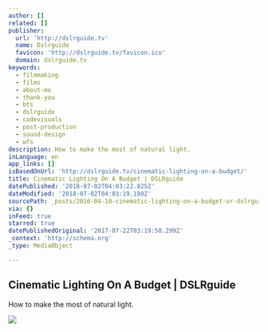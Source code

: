 ```yaml
---
author: []
related: []
publisher:
  url: 'http://dslrguide.tv'
  name: Dslrguide
  favicon: 'http://dslrguide.tv/favicon.ico'
  domain: dslrguide.tv
keywords:
  - filmmaking
  - films
  - about-me
  - thank-you
  - bts
  - dslrguide
  - cadevisuals
  - post-production
  - sound-design
  - wfs
description: How to make the most of natural light.
inLanguage: en
app_links: []
isBasedOnUrl: 'http://dslrguide.tv/cinematic-lighting-on-a-budget/'
title: Cinematic Lighting On A Budget | DSLRguide
datePublished: '2018-07-02T04:03:22.825Z'
dateModified: '2018-07-02T04:03:19.180Z'
sourcePath: _posts/2016-04-10-cinematic-lighting-on-a-budget-or-dslrguide.md
via: {}
inFeed: true
starred: true
datePublishedOriginal: '2017-07-22T03:19:58.299Z'
_context: 'http://schema.org'
_type: MediaObject

---
```

<article style=""><h1>Cinematic Lighting On A Budget | DSLRguide</h1><p>How to make the most of natural light.</p><img src="http://dslrguide.tv/wp-content/uploads/2016/04/cinematic-blog-1024x640.jpg" /></article>